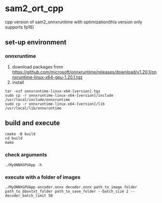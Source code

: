 # sam2_ort_cpp
cpp version of sam2_onnxruntime with optimization(this version only supports fp16)

## set-up environment
### onnxruntime
1. download packages from https://github.com/microsoft/onnxruntime/releases/download/v1.20.1/onnxruntime-linux-x64-gpu-1.20.1.tgz
2. install
```
tar -xzf onnxruntime-linux-x64-[version].tgz
sudo cp -r onnxruntime-linux-x64-[version]/include /usr/local/include/onnxruntime
sudo cp -r onnxruntime-linux-x64-[version]/lib /usr/local/lib/onnxruntime
```

## build and execute

```
cmake -B build
cd build
make
```

### check arguments
```
./MyONNXGPUApp -h
```

### execute with a folder of images
```
./MyONNXGPUApp encoder.onnx decoder.onnx path_to_image_folder path_to_bboxtxt_folder path_to_save_folder --batch_size 2 --decoder_batch_limit 50
```